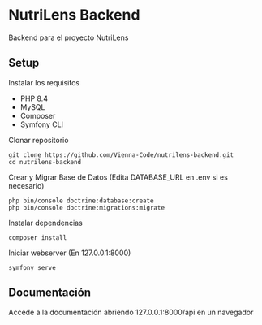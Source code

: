 # NutriLens Backend

Backend para el proyecto NutriLens

## Setup

Instalar los requisitos
- PHP 8.4
- MySQL
- Composer
- Symfony CLI

Clonar repositorio
```
git clone https://github.com/Vienna-Code/nutrilens-backend.git
cd nutrilens-backend
```

Crear y Migrar Base de Datos (Edita DATABASE_URL en .env si es necesario)
```
php bin/console doctrine:database:create
php bin/console doctrine:migrations:migrate
```

Instalar dependencias
```
composer install
```

Iniciar webserver (En 127.0.0.1:8000)
```
symfony serve
```

## Documentación

Accede a la documentación abriendo 127.0.0.1:8000/api en un navegador
